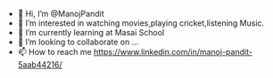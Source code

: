 - 👋 Hi, I’m @ManojPandit
- 👀 I’m interested in watching movies,playing cricket,listening Music.
- 🌱 I’m currently learning at Masai School
- 💞️ I’m looking to collaborate on ...
- 📫 How to reach me https://www.linkedin.com/in/manoj-pandit-5aab44216/

<!---
ManojPandi001/ManojPandi001 is a ✨ special ✨ repository because its `README.md` (this file) appears on your GitHub profile.
You can click the Preview link to take a look at your changes.
--->
